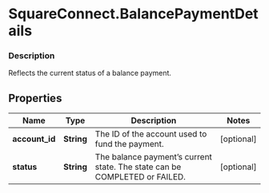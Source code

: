# SquareConnect.BalancePaymentDetails

### Description

Reflects the current status of a balance payment.

## Properties
Name | Type | Description | Notes
------------ | ------------- | ------------- | -------------
**account_id** | **String** | The ID of the account used to fund the payment. | [optional] 
**status** | **String** | The balance payment’s current state. The state can be COMPLETED or FAILED. | [optional] 


